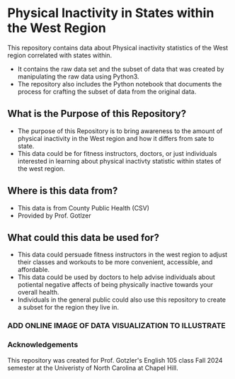# Physical Inactivity in States within the West Region

This repository contains data about Physical inactivity statistics of the West region correlated with states within. 

- It contains the raw data set and the subset of data that was created by manipulating the raw data using Python3.
- The repository also includes the Python notebook that documents the process for crafting the subset of data from the original data.

## What is the Purpose of this Repository?

- The purpose of this Repository is to bring awareness to the amount of physical inactivity in the West region and how it differs from sate to state.
- This data could be for fitness instructors, doctors, or just individuals interested in learning about physical inactivty statistic within states of the west region. 

## Where is this data from?

- This data is from County Public Health (CSV)
- Provided by Prof. Gotlzer

## What could this data be used for?

- This data could persuade fitness instructors in the west region to adjust their classes and workouts to be more convenient, accessible, and affordable.
- This data could be used by doctors to help advise individuals about potiental negative affects of being physically inactive towards your overall health.
- Individuals in the general public could also use this repository to create a subset for the region they live in.

### ADD ONLINE IMAGE OF DATA VISUALIZATION TO ILLUSTRATE

### Acknowledgements
This repository was created for Prof. Gotzler's English 105 class Fall 2024 semester at the Univeristy of North Carolina at Chapel Hill.
